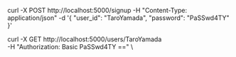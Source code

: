 curl -X POST http://localhost:5000/signup -H "Content-Type: application/json" -d '{
  "user_id": "TaroYamada",
  "password": "PaSSwd4TY"
}' 

curl -X GET http://localhost:5000/users/TaroYamada \
-H "Authorization: Basic PaSSwd4TY ==" \
